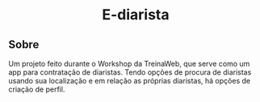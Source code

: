 <h1 align="center">E-diarista</h1>

<h2>Sobre</h2>
<p>
    Um projeto feito durante o Workshop da TreinaWeb, que serve como um app para contratação de diaristas. Tendo opções de procura de diaristas usando sua localização e em relação as próprias diaristas, há opções de criação de perfil.
</p>
